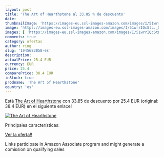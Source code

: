 ```yaml
---
layout: post
title: 'The Art of Hearthstone al 33.85 % de descuento'
date: 
thumbnailImage: 'https://images-eu.ssl-images-amazon.com/images/I/51wrrIQcStL._SL200_.jpg'
image: 'https://images-eu.ssl-images-amazon.com/images/I/51wrrIQcStL._SL200_.jpg'
images: [ 'https://images-eu.ssl-images-amazon.com/images/I/51wrrIQcStL._SL200_.jpg' ]
comments: true
category: ofertas
author: ring
slug: '1945683058-es'
description:
actualPrice: 25.4 EUR
currency: EUR
price: 25.4
comparePrice: 38.4 EUR
inStock: true
prodname: 'The Art of Hearthstone'
country: 'es'
---
```


Está [The Art of Hearthstone](https://www.amazon.es/dp/1945683058/?tag=tolees-21) con 33.85 de descuento por 25.4 EUR (original: 38.4 EUR) en el siguiente enlace!

[![The Art of Hearthstone](https://images-eu.ssl-images-amazon.com/images/I/51wrrIQcStL._SL200_.jpg)](https://www.amazon.es/dp/1945683058/?tag=tolees-21)

Principales características:


[Ver la oferta!!](https://www.amazon.es/dp/1945683058/?tag=tolees-21)

Links participate in Amazon Associate program and might generate a comission on qualifying sales


